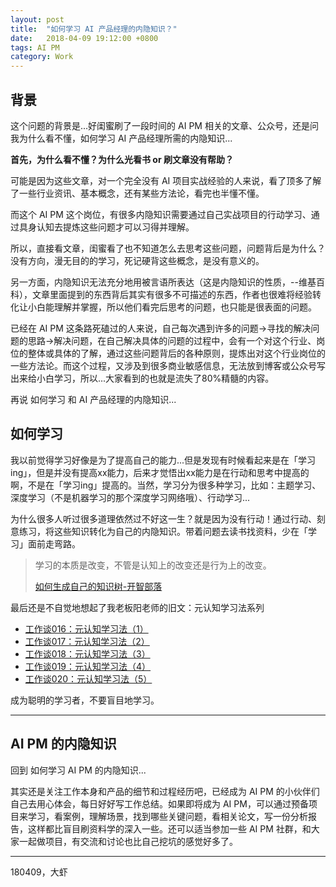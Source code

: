 ```yaml
---
layout: post
title:  "如何学习 AI 产品经理的内隐知识？"
date:   2018-04-09 19:12:00 +0800
tags: AI PM
category: Work
---
```


## 背景

这个问题的背景是...好闺蜜刷了一段时间的 AI PM 相关的文章、公众号，还是问我为什么看不懂，如何学习 AI 产品经理所需的内隐知识...

**首先，为什么看不懂？为什么光看书 or 刷文章没有帮助？**

可能是因为这些文章，对一个完全没有 AI 项目实战经验的人来说，看了顶多了解了一些行业资讯、基本概念，还有某些方法论，看完也半懂不懂。

而这个 AI PM 这个岗位，有很多内隐知识需要通过自己实战项目的行动学习、通过具身认知去提炼这些问题才可以习得并理解。

所以，直接看文章，闺蜜看了也不知道怎么去思考这些问题，问题背后是为什么？没有方向，漫无目的的学习，死记硬背这些概念，是没有意义的。

另一方面，内隐知识无法充分地用被言语所表达（这是内隐知识的性质，--维基百科），文章里面提到的东西背后其实有很多不可描述的东西，作者也很难将经验转化让小白能理解并掌握，所以他们看完后思考的问题，也只能是很表面的问题。

已经在 AI PM 这条路死磕过的人来说，自己每次遇到许多的问题->寻找的解决问题的思路->解决问题，在自己解决具体的问题的过程中，会有一个对这个行业、岗位的整体或具体的了解，通过这些问题背后的各种原则，提炼出对这个行业岗位的一些方法论。而这个过程，又涉及到很多商业敏感信息，无法放到博客或公众号写出来给小白学习，所以...大家看到的也就是流失了80%精髓的内容。

再说 如何学习 和 AI 产品经理的内隐知识...

## 如何学习

我以前觉得学习好像是为了提高自己的能力...但是发现有时候看起来是在「学习ing」，但是并没有提高xx能力，后来才觉悟出xx能力是在行动和思考中提高的啊，不是在「学习ing」提高的。当然，学习分为很多种学习，比如：主题学习、深度学习（不是机器学习的那个深度学习网络哦）、行动学习...

为什么很多人听过很多道理依然过不好这一生？就是因为没有行动！通过行动、刻意练习，将这些知识转化为自己的内隐知识。带着问题去读书找资料，少在「学习」面前走弯路。

> 学习的本质是改变，不管是认知上的改变还是行为上的改变。
> 
> [如何生成自己的知识树-开智部落](https://mp.weixin.qq.com/s?__biz=MzI1NjQ5NzM2Ng==&mid=2247483735&idx=1&sn=f5112ee2c89322a019fd683d43b68a8b&chksm=ea2482eedd530bf85c888586fb3e7f173953defd13dc2968e6543ff848cd691fc051f844d2fb&mpshare=1&scene=1&srcid=0408NymNffoPKoTaXFTjNmBN&key=52f65e2fc335f081aa98694a8dae7966b8a6e13b2ead07d1258694cfd5a57b52ff2f276f4aad4e97a056e447e59cff9cb702c58ac3976eb1b1acfc6f448855a88eb554d3caac3a707916e96f4e18fe30&ascene=0&uin=OTYyNDg4NjIx&devicetype=iMac+MacBookPro14%2C1+OSX+OSX+10.12.5+build(16F2073)&version=12020810&nettype=WIFI&lang=zh_CN&fontScale=100&pass_ticket=XhQRlddtEjj7fjqXNaZGiSbN4xHzM0uG6x%2BZLQH%2B7Op7yAMWXAd5X%2Fyp3FGshV63)

最后还是不自觉地想起了我老板阳老师的旧文：元认知学习法系列

- [工作谈016：元认知学习法（1）](https://mp.weixin.qq.com/s?__biz=MzA3MzM0MjUyMQ==&mid=2652149229&idx=1&sn=f17e909f3aea79267c4492d9786df711&mpshare=1&scene=1&srcid=0404mrpusTIqetasxY47Xi5T&key=81c79c138bc9861d15d81b5e491cd8d621c670d900aebe9f010122569692bd40ad6e47eae99658990ca600acd2499566c762f2deb72fea792fd7c76a21542d0b3cbfb4a9af8f40859b31b2a30c1e28bb&ascene=0&uin=OTYyNDg4NjIx&devicetype=iMac+MacBookPro14%2C1+OSX+OSX+10.12.5+build(16F2073)&version=12020810&nettype=WIFI&lang=zh_CN&fontScale=100&pass_ticket=MkaafPgVreQBUzTk1rOeYHeCpElwPtCQW7eOf1FNlxJi%2FU0xRl6DtleTLVfXbMwK)
- [工作谈017：元认知学习法（2）](https://mp.weixin.qq.com/s?__biz=MzA3MzM0MjUyMQ==&mid=2652149232&idx=1&sn=3709475a3a4b6fc2fb56f7e25a52d1b7&mpshare=1&scene=1&srcid=0404gHrU7N7SGE0BQAuw3U9o&key=52f65e2fc335f08165de0837df128c8819a0395d4dae85f4b1c8589b62f7427b8e348c3af927f3f45ba72b8f4a5bde4c0c7cfd1ea4823b5505bf106867095ecfa8de409f8ce57fa684f421c3066f22e2&ascene=0&uin=OTYyNDg4NjIx&devicetype=iMac+MacBookPro14%2C1+OSX+OSX+10.12.5+build(16F2073)&version=12020810&nettype=WIFI&lang=zh_CN&fontScale=100&pass_ticket=MkaafPgVreQBUzTk1rOeYHeCpElwPtCQW7eOf1FNlxJi%2FU0xRl6DtleTLVfXbMwK)
- [工作谈018：元认知学习法（3）](https://mp.weixin.qq.com/s?__biz=MzA3MzM0MjUyMQ==&mid=2652149235&idx=1&sn=c1f678d649fae0ebc25380fd041e5cb7&mpshare=1&scene=1&srcid=0404UNqi3eHLGaXpLodeXgew&key=81c79c138bc9861d2bf92f9928890ac172ebc30de62e9e1e9dfccd5489eea114d32715313b3dcc570734f738bb46db4c2d73af9429a3c6f82da9f35104b78cae256eb70945656c7c8b3569b5d569afcc&ascene=0&uin=OTYyNDg4NjIx&devicetype=iMac+MacBookPro14%2C1+OSX+OSX+10.12.5+build(16F2073)&version=12020810&nettype=WIFI&lang=zh_CN&fontScale=100&pass_ticket=MkaafPgVreQBUzTk1rOeYHeCpElwPtCQW7eOf1FNlxJi%2FU0xRl6DtleTLVfXbMwK)
- [工作谈019：元认知学习法（4）](https://mp.weixin.qq.com/s?__biz=MzA3MzM0MjUyMQ==&mid=2652149239&idx=1&sn=aac4a6eadc3b9390455206df7c9a1543&mpshare=1&scene=1&srcid=04042XorepQt77szrdqIMh04&key=8e58dd8e1c344716b0b2d48f8d7981eccba67673612f89f37f8f6e4147a8a6fe2d269b6425494f1386d4619fe544493fbec7ae5dfeec332fc4941166920f0fc3ab75eed919071390f23f47c909f355f1&ascene=0&uin=OTYyNDg4NjIx&devicetype=iMac+MacBookPro14%2C1+OSX+OSX+10.12.5+build(16F2073)&version=12020810&nettype=WIFI&lang=zh_CN&fontScale=100&pass_ticket=MkaafPgVreQBUzTk1rOeYHeCpElwPtCQW7eOf1FNlxJi%2FU0xRl6DtleTLVfXbMwK)
- [工作谈020：元认知学习法（5）](https://mp.weixin.qq.com/s?__biz=MzA3MzM0MjUyMQ==&mid=2652149243&idx=1&sn=4265d0fb8747c5c8d633bc9dce48a7a1&mpshare=1&scene=1&srcid=04044sjKfX2LVCIwwgeYr26O&key=81c79c138bc9861df426ab786e962641c87abfc0bd24cc5ec44088b63010a3339e26a13ac23d5447e45cd8b91b31036a6afb1d5944a3be7f106eb170aecd244b1c0216f8da6abbf3a1440300b5847510&ascene=0&uin=OTYyNDg4NjIx&devicetype=iMac+MacBookPro14%2C1+OSX+OSX+10.12.5+build(16F2073)&version=12020810&nettype=WIFI&lang=zh_CN&fontScale=100&pass_ticket=MkaafPgVreQBUzTk1rOeYHeCpElwPtCQW7eOf1FNlxJi%2FU0xRl6DtleTLVfXbMwK)

成为聪明的学习者，不要盲目地学习。

---

## AI PM 的内隐知识

回到 如何学习 AI PM 的内隐知识...

其实还是关注工作本身和产品的细节和过程经历吧，已经成为 AI PM 的小伙伴们自己去用心体会，每日好好写工作总结。如果即将成为 AI PM，可以通过预备项目来学习，看案例，理解场景，找到哪些关键问题，看相关论文，写一份分析报告，这样都比盲目刷资料学的深入一些。还可以适当参加一些 AI PM 社群，和大家一起做项目，有交流和讨论也比自己挖坑的感觉好多了。

---

180409，大虾